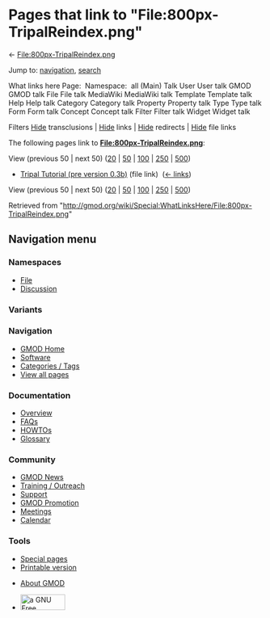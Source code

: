 <div id="mw-page-base" class="noprint">

</div>

<div id="mw-head-base" class="noprint">

</div>

<div id="content" class="mw-body" role="main">

<span id="top"></span>

<div id="mw-js-message" style="display:none;">

</div>



# <span dir="auto">Pages that link to "File:800px-TripalReindex.png"</span>

<div id="bodyContent">

<div id="contentSub">

←
[File:800px-TripalReindex.png](/wiki/File:800px-TripalReindex.png "File:800px-TripalReindex.png")

</div>

<div id="jump-to-nav" class="mw-jump">

Jump to: [navigation](#mw-navigation), [search](#p-search)

</div>

<div id="mw-content-text">

What links here Page:  Namespace:  all (Main) Talk User User talk GMOD
GMOD talk File File talk MediaWiki MediaWiki talk Template Template talk
Help Help talk Category Category talk Property Property talk Type Type
talk Form Form talk Concept Concept talk Filter Filter talk Widget
Widget talk

Filters
[Hide](/mediawiki/index.php?title=Special:WhatLinksHere/File:800px-TripalReindex.png&hidetrans=1 "Special:WhatLinksHere/File:800px-TripalReindex.png")
transclusions \|
[Hide](/mediawiki/index.php?title=Special:WhatLinksHere/File:800px-TripalReindex.png&hidelinks=1 "Special:WhatLinksHere/File:800px-TripalReindex.png")
links \|
[Hide](/mediawiki/index.php?title=Special:WhatLinksHere/File:800px-TripalReindex.png&hideredirs=1 "Special:WhatLinksHere/File:800px-TripalReindex.png")
redirects \|
[Hide](/mediawiki/index.php?title=Special:WhatLinksHere/File:800px-TripalReindex.png&hideimages=1 "Special:WhatLinksHere/File:800px-TripalReindex.png")
file links

The following pages link to
**[File:800px-TripalReindex.png](/wiki/File:800px-TripalReindex.png "File:800px-TripalReindex.png")**:

View (previous 50 \| next 50)
([20](/mediawiki/index.php?title=Special:WhatLinksHere/File:800px-TripalReindex.png&limit=20 "Special:WhatLinksHere/File:800px-TripalReindex.png")
\|
[50](/mediawiki/index.php?title=Special:WhatLinksHere/File:800px-TripalReindex.png&limit=50 "Special:WhatLinksHere/File:800px-TripalReindex.png")
\|
[100](/mediawiki/index.php?title=Special:WhatLinksHere/File:800px-TripalReindex.png&limit=100 "Special:WhatLinksHere/File:800px-TripalReindex.png")
\|
[250](/mediawiki/index.php?title=Special:WhatLinksHere/File:800px-TripalReindex.png&limit=250 "Special:WhatLinksHere/File:800px-TripalReindex.png")
\|
[500](/mediawiki/index.php?title=Special:WhatLinksHere/File:800px-TripalReindex.png&limit=500 "Special:WhatLinksHere/File:800px-TripalReindex.png"))

- [Tripal Tutorial (pre version
  0.3b)](/wiki/Tripal_Tutorial_(pre_version_0.3b) "Tripal Tutorial (pre version 0.3b)")
  (file link) ‎ <span class="mw-whatlinkshere-tools">([←
  links](/mediawiki/index.php?title=Special:WhatLinksHere&target=Tripal+Tutorial+%28pre+version+0.3b%29 "Special:WhatLinksHere"))</span>

View (previous 50 \| next 50)
([20](/mediawiki/index.php?title=Special:WhatLinksHere/File:800px-TripalReindex.png&limit=20 "Special:WhatLinksHere/File:800px-TripalReindex.png")
\|
[50](/mediawiki/index.php?title=Special:WhatLinksHere/File:800px-TripalReindex.png&limit=50 "Special:WhatLinksHere/File:800px-TripalReindex.png")
\|
[100](/mediawiki/index.php?title=Special:WhatLinksHere/File:800px-TripalReindex.png&limit=100 "Special:WhatLinksHere/File:800px-TripalReindex.png")
\|
[250](/mediawiki/index.php?title=Special:WhatLinksHere/File:800px-TripalReindex.png&limit=250 "Special:WhatLinksHere/File:800px-TripalReindex.png")
\|
[500](/mediawiki/index.php?title=Special:WhatLinksHere/File:800px-TripalReindex.png&limit=500 "Special:WhatLinksHere/File:800px-TripalReindex.png"))

</div>

<div class="printfooter">

Retrieved from
"<http://gmod.org/wiki/Special:WhatLinksHere/File:800px-TripalReindex.png>"

</div>

<div id="catlinks" class="catlinks catlinks-allhidden">

</div>

<div class="visualClear">

</div>

</div>

</div>

<div id="mw-navigation">

## Navigation menu

<div id="mw-head">



<div id="left-navigation">

<div id="p-namespaces" class="vectorTabs" role="navigation"
aria-labelledby="p-namespaces-label">

### Namespaces

- <span id="ca-nstab-image"><a href="/wiki/File:800px-TripalReindex.png" accesskey="c"
  title="View the file page [c]">File</a></span>
- <span id="ca-talk"><a
  href="/mediawiki/index.php?title=File_talk:800px-TripalReindex.png&amp;action=edit&amp;redlink=1"
  accesskey="t"
  title="Discussion about the content page [t]">Discussion</a></span>

</div>

<div id="p-variants" class="vectorMenu emptyPortlet" role="navigation"
aria-labelledby="p-variants-label">

### 

### Variants[](#)

<div class="menu">

</div>

</div>

</div>

<div id="right-navigation">





</div>



</div>

</div>

</div>

<div id="mw-panel">

<div id="p-logo" role="banner">

<a href="/wiki/Main_Page"
style="background-image: url(http://gmod.org/images/GMOD-cogs.png);"
title="Visit the main page"></a>

</div>

<div id="p-Navigation" class="portal" role="navigation"
aria-labelledby="p-Navigation-label">

### Navigation

<div class="body">

- <span id="n-GMOD-Home">[GMOD Home](/wiki/Main_Page)</span>
- <span id="n-Software">[Software](/wiki/GMOD_Components)</span>
- <span id="n-Categories-.2F-Tags">[Categories /
  Tags](/wiki/Categories)</span>
- <span id="n-View-all-pages">[View all
  pages](/wiki/Special:AllPages)</span>

</div>

</div>

<div id="p-Documentation" class="portal" role="navigation"
aria-labelledby="p-Documentation-label">

### Documentation

<div class="body">

- <span id="n-Overview">[Overview](/wiki/Overview)</span>
- <span id="n-FAQs">[FAQs](/wiki/Category:FAQ)</span>
- <span id="n-HOWTOs">[HOWTOs](/wiki/Category:HOWTO)</span>
- <span id="n-Glossary">[Glossary](/wiki/Glossary)</span>

</div>

</div>

<div id="p-Community" class="portal" role="navigation"
aria-labelledby="p-Community-label">

### Community

<div class="body">

- <span id="n-GMOD-News">[GMOD News](/wiki/GMOD_News)</span>
- <span id="n-Training-.2F-Outreach">[Training /
  Outreach](/wiki/Training_and_Outreach)</span>
- <span id="n-Support">[Support](/wiki/Support)</span>
- <span id="n-GMOD-Promotion">[GMOD
  Promotion](/wiki/GMOD_Promotion)</span>
- <span id="n-Meetings">[Meetings](/wiki/Meetings)</span>
- <span id="n-Calendar">[Calendar](/wiki/Calendar)</span>

</div>

</div>

<div id="p-tb" class="portal" role="navigation"
aria-labelledby="p-tb-label">

### Tools

<div class="body">

- <span id="t-specialpages"><a href="/wiki/Special:SpecialPages" accesskey="q"
  title="A list of all special pages [q]">Special pages</a></span>
- <span id="t-print"><a
  href="/mediawiki/index.php?title=Special:WhatLinksHere/File:800px-TripalReindex.png&amp;printable=yes"
  rel="alternate" accesskey="p"
  title="Printable version of this page [p]">Printable version</a></span>

</div>

</div>

</div>

</div>

<div id="footer" role="contentinfo">

- <span id="footer-places-about">[About
  GMOD](/wiki/GMOD:About "GMOD:About")</span>

<!-- -->

- <span id="footer-copyrightico">[<img src="http://www.gnu.org/graphics/gfdl-logo-small.png" width="88"
  height="31" alt="a GNU Free Documentation License" />](http://www.gnu.org/licenses/fdl-1.3.html)</span>


<div style="clear:both">

</div>

</div>

